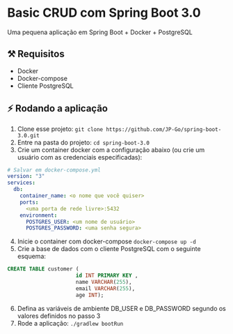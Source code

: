 # Basic CRUD com Spring Boot 3.0

Uma pequena aplicação em Spring Boot + Docker + PostgreSQL

## ⚒ Requisitos
- Docker
- Docker-compose
- Cliente PostgreSQL

## ⚡ Rodando a aplicação

1. Clone esse projeto: `git clone https://github.com/JP-Go/spring-boot-3.0.git` 
2. Entre na pasta do projeto: `cd spring-boot-3.0`
3. Crie um container docker com a configuração abaixo (ou crie um usuário com as credenciais especificadas):
```yaml
# Salvar em docker-compose.yml
version: "3"
services:
  db:
    container_name: <o nome que você quiser>
    ports:
      <uma porta de rede livre>:5432
    environment:
      POSTGRES_USER: <um nome de usuário>
      POSTGRES_PASSWORD: <uma senha segura>
```
4. Inicie o container com docker-compose `docker-compose up -d`
5. Crie a base de dados com o cliente PostgreSQL com o seguinte esquema:

```sql
CREATE TABLE customer (
                      id INT PRIMARY KEY ,
                      name VARCHAR(255),
                      email VARCHAR(255),
                      age INT);
```
6. Defina as variáveis de ambiente DB_USER e DB_PASSWORD segundo os valores
  definidos no passo 3
7. Rode a aplicação: `./gradlew bootRun`
